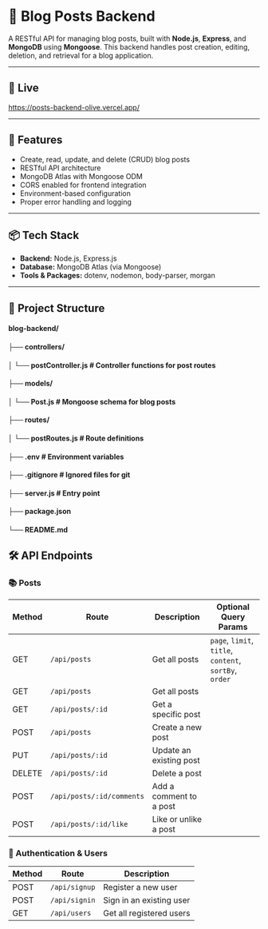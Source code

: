 # 📝 Blog Posts Backend

A RESTful API for managing blog posts, built with **Node.js**, **Express**, and **MongoDB** using **Mongoose**. This backend handles post creation, editing, deletion, and retrieval for a blog application.

---
## 🔗 Live
https://posts-backend-olive.vercel.app/

---
## 🚀 Features

- Create, read, update, and delete (CRUD) blog posts
- RESTful API architecture
- MongoDB Atlas with Mongoose ODM
- CORS enabled for frontend integration
- Environment-based configuration
- Proper error handling and logging

---

## 📦 Tech Stack

- **Backend:** Node.js, Express.js
- **Database:** MongoDB Atlas (via Mongoose)
- **Tools & Packages:** dotenv, nodemon, body-parser, morgan

---

## 📁 Project Structure

#### blog-backend/
#### ├── controllers/
#### │ └── postController.js # Controller functions for post routes
#### ├── models/
#### │ └── Post.js # Mongoose schema for blog posts
#### ├── routes/
#### │ └── postRoutes.js # Route definitions
#### ├── .env # Environment variables
#### ├── .gitignore # Ignored files for git
#### ├── server.js # Entry point
#### ├── package.json
#### └── README.md

## 🛠 API Endpoints

### 📚 Posts

| Method | Route                     | Description             | Optional Query Params                                  |
|--------|---------------------------|-------------------------|--------------------------------------------------------|
| GET    | `/api/posts`              | Get all posts           | `page`, `limit`, `title`, `content`, `sortBy`, `order` |                             |
| GET    | `/api/posts`              | Get all posts           |                                                        |
| GET    | `/api/posts/:id`          | Get a specific post     |                                                        |
| POST   | `/api/posts`              | Create a new post       |                                                        |
| PUT    | `/api/posts/:id`          | Update an existing post |                                                        |
| DELETE | `/api/posts/:id`          | Delete a post           |                                                        |
| POST   | `/api/posts/:id/comments` | Add a comment to a post |                                                        |
| POST   | `/api/posts/:id/like`     | Like or unlike a post   |                                                        |



### 👤 Authentication & Users

| Method | Route              | Description              |
|--------|--------------------|--------------------------|
| POST   | `/api/signup`      | Register a new user      |
| POST   | `/api/signin`      | Sign in an existing user |
| GET    | `/api/users`       | Get all registered users |

